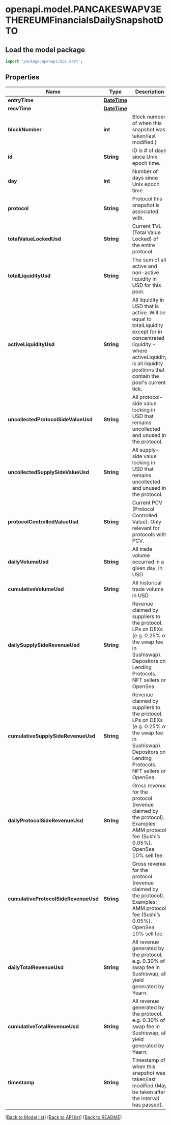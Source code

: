 # openapi.model.PANCAKESWAPV3ETHEREUMFinancialsDailySnapshotDTO

## Load the model package
```dart
import 'package:openapi/api.dart';
```

## Properties
Name | Type | Description | Notes
------------ | ------------- | ------------- | -------------
**entryTime** | [**DateTime**](DateTime.md) |  | [optional] 
**recvTime** | [**DateTime**](DateTime.md) |  | [optional] 
**blockNumber** | **int** | Block number of when this snapshot was taken/last modified.) | [optional] 
**id** | **String** | ID is # of days since Unix epoch time. | [optional] 
**day** | **int** | Number of days since Unix epoch time. | [optional] 
**protocol** | **String** | Protocol this snapshot is associated with. | [optional] 
**totalValueLockedUsd** | **String** | Current TVL (Total Value Locked) of the entire protocol. | [optional] 
**totalLiquidityUsd** | **String** | The sum of all active and non-active liquidity in USD for this pool. | [optional] 
**activeLiquidityUsd** | **String** | All liquidity in USD that is active. Will be equal to totalLiquidity except for in concentrated liquidity - where activeLiquidity is all liquidity positions that contain the pool's current tick. | [optional] 
**uncollectedProtocolSideValueUsd** | **String** | All protocol-side value locking in USD that remains uncollected and unused in the protocol. | [optional] 
**uncollectedSupplySideValueUsd** | **String** | All supply-side value locking in USD that remains uncollected and unused in the protocol. | [optional] 
**protocolControlledValueUsd** | **String** | Current PCV (Protocol Controlled Value). Only relevant for protocols with PCV. | [optional] 
**dailyVolumeUsd** | **String** | All trade volume occurred in a given day, in USD | [optional] 
**cumulativeVolumeUsd** | **String** | All historical trade volume in USD | [optional] 
**dailySupplySideRevenueUsd** | **String** | Revenue claimed by suppliers to the protocol. LPs on DEXs (e.g. 0.25% of the swap fee in Sushiswap). Depositors on Lending Protocols. NFT sellers on OpenSea. | [optional] 
**cumulativeSupplySideRevenueUsd** | **String** | Revenue claimed by suppliers to the protocol. LPs on DEXs (e.g. 0.25% of the swap fee in Sushiswap). Depositors on Lending Protocols. NFT sellers on OpenSea. | [optional] 
**dailyProtocolSideRevenueUsd** | **String** | Gross revenue for the protocol (revenue claimed by the protocol). Examples: AMM protocol fee (Sushi’s 0.05%). OpenSea 10% sell fee. | [optional] 
**cumulativeProtocolSideRevenueUsd** | **String** | Gross revenue for the protocol (revenue claimed by the protocol). Examples: AMM protocol fee (Sushi’s 0.05%). OpenSea 10% sell fee. | [optional] 
**dailyTotalRevenueUsd** | **String** | All revenue generated by the protocol. e.g. 0.30% of swap fee in Sushiswap, all yield generated by Yearn. | [optional] 
**cumulativeTotalRevenueUsd** | **String** | All revenue generated by the protocol. e.g. 0.30% of swap fee in Sushiswap, all yield generated by Yearn. | [optional] 
**timestamp** | **String** | Timestamp of when this snapshot was taken/last modified (May be taken after the interval has passed). | [optional] 

[[Back to Model list]](../README.md#documentation-for-models) [[Back to API list]](../README.md#documentation-for-api-endpoints) [[Back to README]](../README.md)


